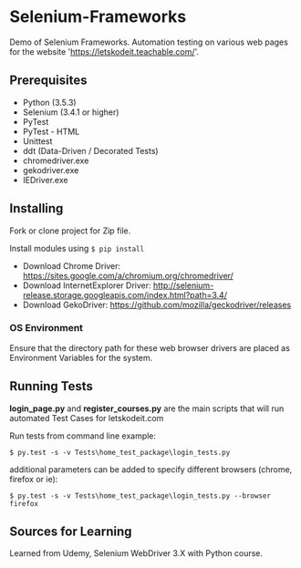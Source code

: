 # Selenium-Frameworks
Demo of Selenium Frameworks. Automation testing on various web pages for the website 'https://letskodeit.teachable.com/'.
## Prerequisites
* Python (3.5.3)
* Selenium (3.4.1 or higher)
* PyTest 
* PyTest - HTML
* Unittest
* ddt (Data-Driven / Decorated Tests)
* chromedriver.exe
* gekodriver.exe
* IEDriver.exe
## Installing
Fork or clone project for Zip file.

Install modules using ```$ pip install```

* Download Chrome Driver: https://sites.google.com/a/chromium.org/chromedriver/
* Download InternetExplorer Driver: http://selenium-release.storage.googleapis.com/index.html?path=3.4/
* Download GekoDriver: https://github.com/mozilla/geckodriver/releases

### OS Environment
Ensure that the directory path for these web browser drivers are placed as Environment Variables for the system.

## Running Tests 
__login_page.py__ and __register_courses.py__ are the main scripts that will run automated Test Cases for letskodeit.com

Run tests from command line example:

```
$ py.test -s -v Tests\home_test_package\login_tests.py
```
additional parameters can be added to specify different browsers (chrome, firefox or ie):
```
$ py.test -s -v Tests\home_test_package\login_tests.py --browser firefox
```

## Sources for Learning
Learned from Udemy, Selenium WebDriver 3.X with Python course.
